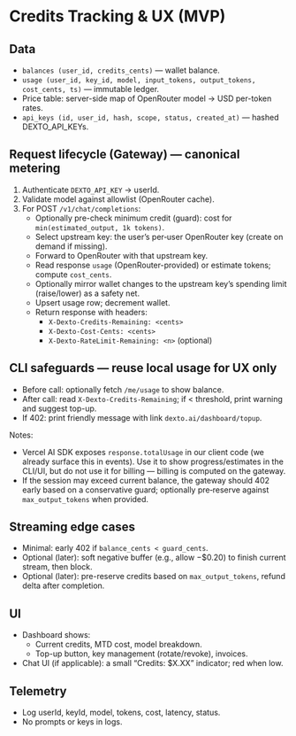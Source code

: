 # Credits Tracking & UX (MVP)

## Data
- `balances (user_id, credits_cents)` — wallet balance.
- `usage (user_id, key_id, model, input_tokens, output_tokens, cost_cents, ts)` — immutable ledger.
- Price table: server-side map of OpenRouter model → USD per-token rates.
- `api_keys (id, user_id, hash, scope, status, created_at)` — hashed DEXTO_API_KEYs.

## Request lifecycle (Gateway) — canonical metering
1. Authenticate `DEXTO_API_KEY` → userId.
2. Validate model against allowlist (OpenRouter cache).
3. For POST `/v1/chat/completions`:
   - Optionally pre-check minimum credit (guard): cost for `min(estimated_output, 1k tokens)`.
   - Select upstream key: the user’s per‑user OpenRouter key (create on demand if missing).
   - Forward to OpenRouter with that upstream key.
   - Read response `usage` (OpenRouter-provided) or estimate tokens; compute `cost_cents`.
   - Optionally mirror wallet changes to the upstream key’s spending limit (raise/lower) as a safety net.
   - Upsert usage row; decrement wallet.
   - Return response with headers:
     - `X-Dexto-Credits-Remaining: <cents>`
     - `X-Dexto-Cost-Cents: <cents>`
     - `X-Dexto-RateLimit-Remaining: <n>` (optional)

## CLI safeguards — reuse local usage for UX only
- Before call: optionally fetch `/me/usage` to show balance.
- After call: read `X-Dexto-Credits-Remaining`; if < threshold, print warning and suggest top-up.
- If 402: print friendly message with link `dexto.ai/dashboard/topup`.

Notes:
- Vercel AI SDK exposes `response.totalUsage` in our client code (we already surface this in events). Use it to show progress/estimates in the CLI/UI, but do not use it for billing — billing is computed on the gateway.
- If the session may exceed current balance, the gateway should 402 early based on a conservative guard; optionally pre‑reserve against `max_output_tokens` when provided.

## Streaming edge cases
- Minimal: early 402 if `balance_cents < guard_cents`.
- Optional (later): soft negative buffer (e.g., allow −$0.20) to finish current stream, then block.
- Optional (later): pre-reserve credits based on `max_output_tokens`, refund delta after completion.

## UI
- Dashboard shows:
  - Current credits, MTD cost, model breakdown.
  - Top-up button, key management (rotate/revoke), invoices.
- Chat UI (if applicable): a small “Credits: $X.XX” indicator; red when low.

## Telemetry
- Log userId, keyId, model, tokens, cost, latency, status.
- No prompts or keys in logs.
